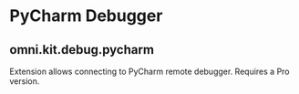 # PyCharm Debugger

## omni.kit.debug.pycharm

Extension allows connecting to PyCharm remote debugger. Requires a Pro version.
